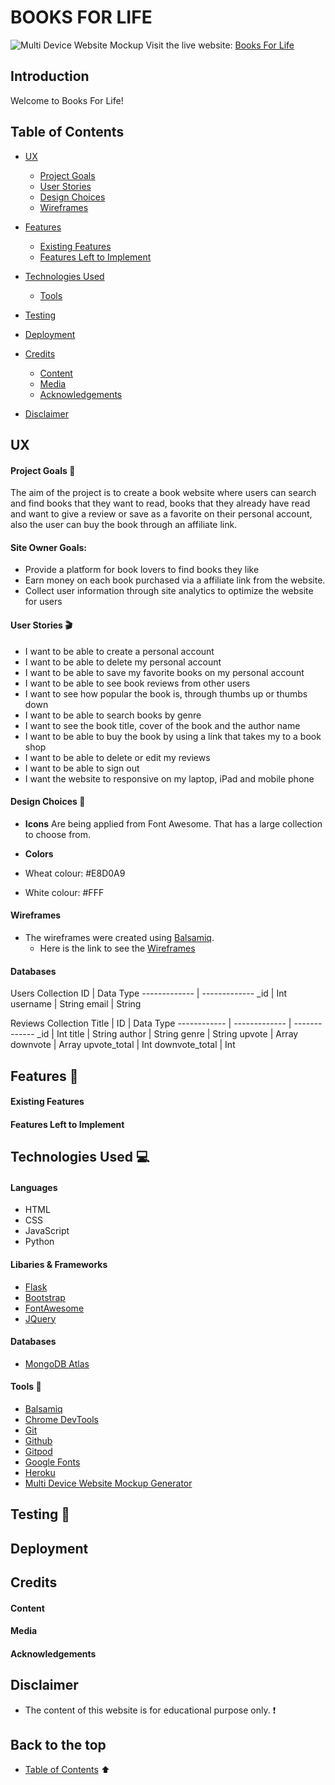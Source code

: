# BOOKS FOR LIFE
![Multi Device Website Mockup]()
Visit the live website: [Books For Life]()

## Introduction 
Welcome to Books For Life!

## Table of Contents
* [UX](#ux)
    * [Project Goals](#project-goals)
    * [User Stories](#user-stories)
    * [Design Choices](#design-choices)
    * [Wireframes](#wireframes)
* [Features](#features)
    * [Existing Features](#existing-features)
    * [Features Left to Implement](#features-left-to-implement)
* [Technologies Used](#technologies-used)
    * [Tools](#tools)

* [Testing](#testing)

* [Deployment](#deployment)

* [Credits](#credits)
    * [Content](#content)
    * [Media](#media)
    * [Acknowledgements](#acknowledgements)

* [Disclaimer](#disclaimer)

## UX 

#### Project Goals :dart: 
The aim of the project is to create a book website where users can search and find books that they want to read, 
books that they already have read and want to give a review or save as a favorite on their personal account,
also the user can buy the book through an affiliate link.

#### Site Owner Goals:
* Provide a platform for book lovers to find books they like
* Earn money on each book purchased via a affiliate link from the website.
* Collect user information through site analytics to optimize the website for users

#### User Stories :clapper: 
* I want to be able to create a personal account
* I want to be able to delete my personal account
* I want to be able to save my favorite books on my personal account
* I want to be able to see book reviews from other users
* I want to see how popular the book is, through thumbs up or thumbs down
* I want to be able to search books by genre
* I want to see the book title, cover of the book and the author name
* I want to be able to buy the book by using a link that takes my to a book shop
* I want to be able to delete or edit my reviews
* I want to be able to sign out
* I want the website to responsive on my laptop, iPad and mobile phone


#### Design Choices :art:

* __Icons__
Are being applied from Font Awesome. That has a large collection to choose from. 

* __Colors__
* Wheat colour: #E8D0A9
* White colour: #FFF

#### Wireframes
* The wireframes were created using [Balsamiq](https://balsamiq.com/).
    * Here is the link to see the [Wireframes]()

#### Databases

Users Collection
ID | Data Type
------------- | -------------
_id | Int
username | String
email | String

Reviews Collection
Title | ID | Data Type
------------ | ------------- | -------------
_id | Int
title | String
author | String
genre | String
upvote | Array
downvote | Array
upvote_total | Int
downvote_total | Int


## Features :mag_right:

#### Existing Features


#### Features Left to Implement


## Technologies Used :computer: 

#### Languages
* HTML
* CSS 
* JavaScript 
* Python

#### Libaries & Frameworks
* [Flask](https://flask.palletsprojects.com/en/1.1.x/ ) 
* [Bootstrap](https://getbootstrap.com/) 
* [FontAwesome](https://fontawesome.com/)  
* [JQuery](https://jquery.com/) 

#### Databases
* [MongoDB Atlas](https://www.mongodb.com/cloud/atlas)

#### Tools :wrench:
* [Balsamiq](https://balsamiq.com/) 
* [Chrome DevTools](https://developers.google.com/web/tools/chrome-devtools) 
* [Git](https://git-scm.com/) 
* [Github](https://github.com/) 
* [Gitpod](https://www.gitpod.io/) 
* [Google Fonts](https://fonts.google.com/)
* [Heroku](https://dashboard.heroku.com/apps)
* [Multi Device Website Mockup Generator](https://techsini.com/multi-mockup/) 

## Testing :electric_plug:

## Deployment

## Credits 

#### Content

    
#### Media


#### Acknowledgements

 
## Disclaimer 
* The content of this website is for educational purpose only. :heavy_exclamation_mark:

## Back to the top 
* [Table of Contents](#table-of-contents) :arrow_up:
